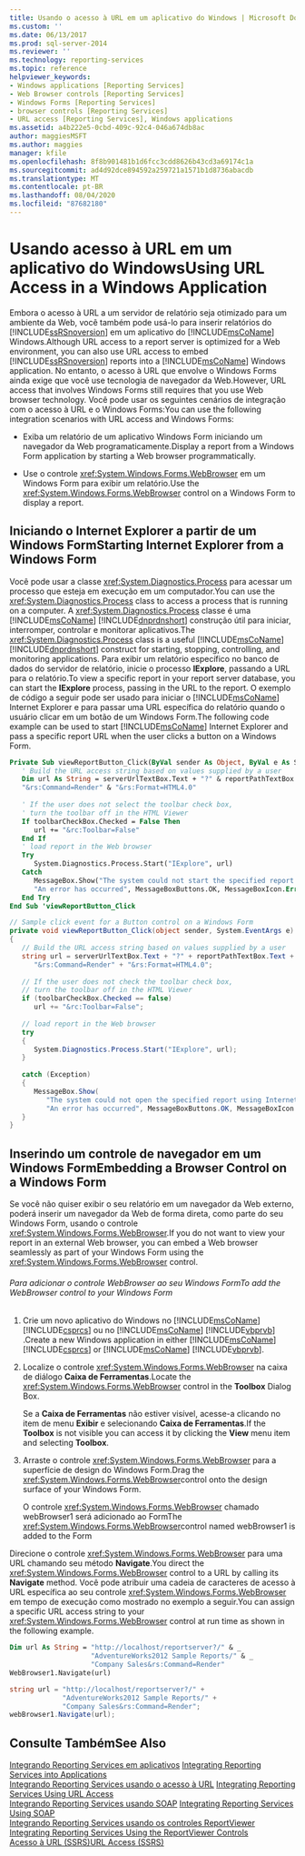 ```yaml
---
title: Usando o acesso à URL em um aplicativo do Windows | Microsoft Docs
ms.custom: ''
ms.date: 06/13/2017
ms.prod: sql-server-2014
ms.reviewer: ''
ms.technology: reporting-services
ms.topic: reference
helpviewer_keywords:
- Windows applications [Reporting Services]
- Web Browser controls [Reporting Services]
- Windows Forms [Reporting Services]
- browser controls [Reporting Services]
- URL access [Reporting Services], Windows applications
ms.assetid: a4b222e5-0cbd-409c-92c4-046a674db8ac
author: maggiesMSFT
ms.author: maggies
manager: kfile
ms.openlocfilehash: 8f8b901481b1d6fcc3cdd8626b43cd3a69174c1a
ms.sourcegitcommit: ad4d92dce894592a259721a1571b1d8736abacdb
ms.translationtype: MT
ms.contentlocale: pt-BR
ms.lasthandoff: 08/04/2020
ms.locfileid: "87682180"
---
```

# <a name="using-url-access-in-a-windows-application"></a><span data-ttu-id="ad2b7-102">Usando acesso à URL em um aplicativo do Windows</span><span class="sxs-lookup"><span data-stu-id="ad2b7-102">Using URL Access in a Windows Application</span></span>
  <span data-ttu-id="ad2b7-103">Embora o acesso à URL a um servidor de relatório seja otimizado para um ambiente da Web, você também pode usá-lo para inserir relatórios do [!INCLUDE[ssRSnoversion](../../includes/ssrsnoversion-md.md)] em um aplicativo do [!INCLUDE[msCoName](../../includes/msconame-md.md)] Windows.</span><span class="sxs-lookup"><span data-stu-id="ad2b7-103">Although URL access to a report server is optimized for a Web environment, you can also use URL access to embed [!INCLUDE[ssRSnoversion](../../includes/ssrsnoversion-md.md)] reports into a [!INCLUDE[msCoName](../../includes/msconame-md.md)] Windows application.</span></span> <span data-ttu-id="ad2b7-104">No entanto, o acesso à URL que envolve o Windows Forms ainda exige que você use tecnologia de navegador da Web.</span><span class="sxs-lookup"><span data-stu-id="ad2b7-104">However, URL access that involves Windows Forms still requires that you use Web browser technology.</span></span> <span data-ttu-id="ad2b7-105">Você pode usar os seguintes cenários de integração com o acesso à URL e o Windows Forms:</span><span class="sxs-lookup"><span data-stu-id="ad2b7-105">You can use the following integration scenarios with URL access and Windows Forms:</span></span>  
  
-   <span data-ttu-id="ad2b7-106">Exiba um relatório de um aplicativo Windows Form iniciando um navegador da Web programaticamente.</span><span class="sxs-lookup"><span data-stu-id="ad2b7-106">Display a report from a Windows Form application by starting a Web browser programmatically.</span></span>  
  
-   <span data-ttu-id="ad2b7-107">Use o controle <xref:System.Windows.Forms.WebBrowser> em um Windows Form para exibir um relatório.</span><span class="sxs-lookup"><span data-stu-id="ad2b7-107">Use the <xref:System.Windows.Forms.WebBrowser> control on a Windows Form to display a report.</span></span>  
  
## <a name="starting-internet-explorer-from-a-windows-form"></a><span data-ttu-id="ad2b7-108">Iniciando o Internet Explorer a partir de um Windows Form</span><span class="sxs-lookup"><span data-stu-id="ad2b7-108">Starting Internet Explorer from a Windows Form</span></span>  
 <span data-ttu-id="ad2b7-109">Você pode usar a classe <xref:System.Diagnostics.Process> para acessar um processo que esteja em execução em um computador.</span><span class="sxs-lookup"><span data-stu-id="ad2b7-109">You can use the <xref:System.Diagnostics.Process> class to access a process that is running on a computer.</span></span> <span data-ttu-id="ad2b7-110">A <xref:System.Diagnostics.Process> classe é uma [!INCLUDE[msCoName](../../includes/msconame-md.md)] [!INCLUDE[dnprdnshort](../../includes/dnprdnshort-md.md)] construção útil para iniciar, interromper, controlar e monitorar aplicativos.</span><span class="sxs-lookup"><span data-stu-id="ad2b7-110">The <xref:System.Diagnostics.Process> class is a useful [!INCLUDE[msCoName](../../includes/msconame-md.md)] [!INCLUDE[dnprdnshort](../../includes/dnprdnshort-md.md)] construct for starting, stopping, controlling, and monitoring applications.</span></span> <span data-ttu-id="ad2b7-111">Para exibir um relatório específico no banco de dados do servidor de relatório, inicie o processo **IExplore**, passando a URL para o relatório.</span><span class="sxs-lookup"><span data-stu-id="ad2b7-111">To view a specific report in your report server database, you can start the **IExplore** process, passing in the URL to the report.</span></span> <span data-ttu-id="ad2b7-112">O exemplo de código a seguir pode ser usado para iniciar o [!INCLUDE[msCoName](../../includes/msconame-md.md)] Internet Explorer e para passar uma URL específica do relatório quando o usuário clicar em um botão de um Windows Form.</span><span class="sxs-lookup"><span data-stu-id="ad2b7-112">The following code example can be used to start [!INCLUDE[msCoName](../../includes/msconame-md.md)] Internet Explorer and pass a specific report URL when the user clicks a button on a Windows Form.</span></span>  
  
```vb  
Private Sub viewReportButton_Click(ByVal sender As Object, ByVal e As System.EventArgs) Handles viewReportButton.Click  
   ' Build the URL access string based on values supplied by a user  
   Dim url As String = serverUrlTextBox.Text + "?" & reportPathTextBox.Text & _  
   "&rs:Command=Render" & "&rs:Format=HTML4.0"  
  
   ' If the user does not select the toolbar check box,  
   ' turn the toolbar off in the HTML Viewer  
   If toolbarCheckBox.Checked = False Then  
      url += "&rc:Toolbar=False"  
   End If  
   ' load report in the Web browser  
   Try  
      System.Diagnostics.Process.Start("IExplore", url)  
   Catch  
      MessageBox.Show("The system could not start the specified report using Internet Explorer.", _  
      "An error has occurred", MessageBoxButtons.OK, MessageBoxIcon.Error)  
   End Try  
End Sub 'viewReportButton_Click  
```  
  
```csharp  
// Sample click event for a Button control on a Windows Form  
private void viewReportButton_Click(object sender, System.EventArgs e)  
{  
   // Build the URL access string based on values supplied by a user  
   string url = serverUrlTextBox.Text + "?" + reportPathTextBox.Text +  
      "&rs:Command=Render" + "&rs:Format=HTML4.0";  
  
   // If the user does not check the toolbar check box,  
   // turn the toolbar off in the HTML Viewer  
   if (toolbarCheckBox.Checked == false)  
      url += "&rc:Toolbar=False";  
  
   // load report in the Web browser  
   try  
   {  
      System.Diagnostics.Process.Start("IExplore", url);  
   }  
  
   catch (Exception)  
   {  
      MessageBox.Show(  
         "The system could not open the specified report using Internet Explorer.",   
         "An error has occurred", MessageBoxButtons.OK, MessageBoxIcon.Error);  
   }  
}  
```  
  
## <a name="embedding-a-browser-control-on-a-windows-form"></a><span data-ttu-id="ad2b7-113">Inserindo um controle de navegador em um Windows Form</span><span class="sxs-lookup"><span data-stu-id="ad2b7-113">Embedding a Browser Control on a Windows Form</span></span>  
 <span data-ttu-id="ad2b7-114">Se você não quiser exibir o seu relatório em um navegador da Web externo, poderá inserir um navegador da Web de forma direta, como parte do seu Windows Form, usando o controle <xref:System.Windows.Forms.WebBrowser>.</span><span class="sxs-lookup"><span data-stu-id="ad2b7-114">If you do not want to view your report in an external Web browser, you can embed a Web browser seamlessly as part of your Windows Form using the <xref:System.Windows.Forms.WebBrowser> control.</span></span>  
  
###### <a name="to-add-the-webbrowser-control-to-your-windows-form"></a><span data-ttu-id="ad2b7-115">Para adicionar o controle WebBrowser ao seu Windows Form</span><span class="sxs-lookup"><span data-stu-id="ad2b7-115">To add the WebBrowser control to your Windows Form</span></span>  
  
1.  <span data-ttu-id="ad2b7-116">Crie um novo aplicativo do Windows no [!INCLUDE[msCoName](../../includes/msconame-md.md)] [!INCLUDE[csprcs](../../includes/csprcs-md.md)] ou no [!INCLUDE[msCoName](../../includes/msconame-md.md)] [!INCLUDE[vbprvb](../../includes/vbprvb-md.md)] .</span><span class="sxs-lookup"><span data-stu-id="ad2b7-116">Create a new Windows application in either [!INCLUDE[msCoName](../../includes/msconame-md.md)] [!INCLUDE[csprcs](../../includes/csprcs-md.md)] or [!INCLUDE[msCoName](../../includes/msconame-md.md)] [!INCLUDE[vbprvb](../../includes/vbprvb-md.md)].</span></span>  
  
2.  <span data-ttu-id="ad2b7-117">Localize o controle <xref:System.Windows.Forms.WebBrowser> na caixa de diálogo **Caixa de Ferramentas**.</span><span class="sxs-lookup"><span data-stu-id="ad2b7-117">Locate the <xref:System.Windows.Forms.WebBrowser> control in the **Toolbox** Dialog Box.</span></span>  
  
     <span data-ttu-id="ad2b7-118">Se a **Caixa de Ferramentas** não estiver visível, acesse-a clicando no item de menu **Exibir** e selecionando **Caixa de Ferramentas**.</span><span class="sxs-lookup"><span data-stu-id="ad2b7-118">If the **Toolbox** is not visible you can access it by clicking the **View** menu item and selecting **Toolbox**.</span></span>  
  
3.  <span data-ttu-id="ad2b7-119">Arraste o controle <xref:System.Windows.Forms.WebBrowser> para a superfície de design do Windows Form.</span><span class="sxs-lookup"><span data-stu-id="ad2b7-119">Drag the <xref:System.Windows.Forms.WebBrowser>control onto the design surface of your Windows Form.</span></span>  
  
     <span data-ttu-id="ad2b7-120">O controle <xref:System.Windows.Forms.WebBrowser> chamado webBrowser1 será adicionado ao Form</span><span class="sxs-lookup"><span data-stu-id="ad2b7-120">The <xref:System.Windows.Forms.WebBrowser>control named webBrowser1 is added to the Form</span></span>  
  
 <span data-ttu-id="ad2b7-121">Direcione o controle <xref:System.Windows.Forms.WebBrowser> para uma URL chamando seu método **Navigate**.</span><span class="sxs-lookup"><span data-stu-id="ad2b7-121">You direct the <xref:System.Windows.Forms.WebBrowser> control to a URL by calling its **Navigate** method.</span></span> <span data-ttu-id="ad2b7-122">Você pode atribuir uma cadeia de caracteres de acesso à URL específica ao seu controle <xref:System.Windows.Forms.WebBrowser> em tempo de execução como mostrado no exemplo a seguir.</span><span class="sxs-lookup"><span data-stu-id="ad2b7-122">You can assign a specific URL access string to your <xref:System.Windows.Forms.WebBrowser> control at run time as shown in the following example.</span></span>  
  
```vb  
Dim url As String = "http://localhost/reportserver?/" & _  
                    "AdventureWorks2012 Sample Reports/" & _  
                    "Company Sales&rs:Command=Render"  
WebBrowser1.Navigate(url)  
```  
  
```csharp  
string url = "http://localhost/reportserver?/" +  
             "AdventureWorks2012 Sample Reports/" +  
             "Company Sales&rs:Command=Render";  
webBrowser1.Navigate(url);  
```  
  
## <a name="see-also"></a><span data-ttu-id="ad2b7-123">Consulte Também</span><span class="sxs-lookup"><span data-stu-id="ad2b7-123">See Also</span></span>  
 <span data-ttu-id="ad2b7-124">[Integrando Reporting Services em aplicativos](../application-integration/integrating-reporting-services-into-applications.md) </span><span class="sxs-lookup"><span data-stu-id="ad2b7-124">[Integrating Reporting Services into Applications](../application-integration/integrating-reporting-services-into-applications.md) </span></span>  
 <span data-ttu-id="ad2b7-125">[Integrando Reporting Services usando o acesso à URL](integrating-reporting-services-using-url-access.md) </span><span class="sxs-lookup"><span data-stu-id="ad2b7-125">[Integrating Reporting Services Using URL Access](integrating-reporting-services-using-url-access.md) </span></span>  
 <span data-ttu-id="ad2b7-126">[Integrando Reporting Services usando SOAP](integrating-reporting-services-using-soap.md) </span><span class="sxs-lookup"><span data-stu-id="ad2b7-126">[Integrating Reporting Services Using SOAP](integrating-reporting-services-using-soap.md) </span></span>  
 <span data-ttu-id="ad2b7-127">[Integrando Reporting Services usando os controles ReportViewer](integrating-reporting-services-using-reportviewer-controls.md) </span><span class="sxs-lookup"><span data-stu-id="ad2b7-127">[Integrating Reporting Services Using the ReportViewer Controls](integrating-reporting-services-using-reportviewer-controls.md) </span></span>  
 [<span data-ttu-id="ad2b7-128">Acesso à URL &#40;SSRS&#41;</span><span class="sxs-lookup"><span data-stu-id="ad2b7-128">URL Access &#40;SSRS&#41;</span></span>](../url-access-ssrs.md)  
  
  
